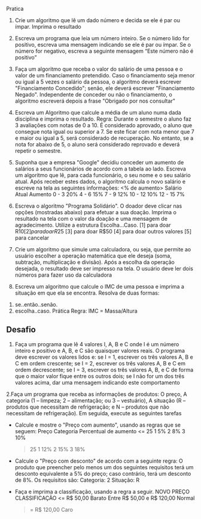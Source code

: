 Pratica

1. Crie um algoritmo que lê um dado número e decida se ele é par ou ímpar.
   Imprima o resultado

2. Escreva um programa que leia um número inteiro. Se o número lido
   for positivo, escreva uma mensagem indicando se ele é par ou ímpar. Se
   o número for negativo, escreva a seguinte mensagem “Este número não
   é positivo”

3. Faça um algoritmo que receba o valor do
   salário de uma pessoa e o valor de um
   financiamento pretendido. Caso o
   financiamento seja menor ou igual a 5 vezes o
   salário da pessoa, o algoritmo deverá escrever
   "Financiamento Concedido"; senão, ele deverá
   escrever "Financiamento Negado".
   Independente de conceder ou não o
   financiamento, o algoritmo escreverá depois a
   frase "Obrigado por nos consultar"

4. Escreva um Algoritmo que calcule a média de
   um aluno numa dada disciplina e imprima o
   resultado.
   Regra: Durante o semestre o aluno faz 3
   avaliações com notas de 0 a 10. É considerado
   aprovado, o aluno que consegue nota igual ou
   superior a 7. Se este ficar com nota menor que 7 e
   maior ou igual a 5, será considerado de
   recuperação. No entanto, se a nota for abaixo de
   5, o aluno será considerado reprovado e deverá
   repetir o semestre.

5. Suponha que a empresa "Google" decidiu
   conceder um aumento de salários a seus
   funcionários de acordo com a tabela ao lado.
   Escreva um algoritmo que lê, para cada
   funcionário, o seu nome e o seu salário atual.
   Após receber estes dados, o algoritmo calcula o
   novo salário e escreve na tela as seguintes
   informações:
   <% de aumento> <salario atual> <salario novo>
   Salário Atual Aumento
   0 - 3 20%
   4 - 6 15%
   7 - 9 12%
   10 - 12 10%
   12 - 15 7%

6. Escreva o algoritmo "Programa Solidário". O doador deve clicar nas
   opções (mostradas abaixo) para efetuar a sua doação. Imprima o
   resultado na tela com o valor da doação e uma mensagem de
   agradecimento. Utilize a estrutura Escolha...Caso.
   [1] para doar R$10
   [2] para doar R$25
   [3] para doar R$50
   [4] para doar outros valores
   [5] para cancelar

7. Crie um algoritmo que simule uma calculadora,
   ou seja, que permite ao usuário escolher a
   operação matemática que ele deseja (soma,
   subtração, multiplicação e divisão). Após a
   escolha da operação desejada, o resultado deve
   ser impresso na tela. O usuário deve ler dois
   números para fazer uso da calculadora

8. Escreva um algoritmo que calcule
   o IMC de uma pessoa e imprima a
   situação em que ela se encontra.
   Resolva de duas formas:

1) se..então..senão.
2) escolha..caso.
   Prática
   Regra:
   IMC = Massa/Altura

## Desafio

1. Faça um programa que lê 4 valores I, A, B e C onde I é um número inteiro e
   positivo e A, B, e C são quaisquer valores reais. O programa deve escrever os
   valores lidos e:
   se I = 1, escrever os três valores A, B e C em ordem crescente;
   se I = 2, escrever os três valores A, B e C em ordem decrescente;
   se I = 3, escrever os três valores A, B, e C de forma que o maior valor fique
   entre os outros dois;
   se I não for um dos três valores acima, dar uma mensagem indicando este
   comportamento

2.Faça um programa que receba as informações de produtos:
O preço,
A categoria (1 – limpeza; 2 – alimentação; ou 3 – vestuário),
A situação (R – produtos que necessitam de refrigeração; e N – produtos que
não necessitam de refrigeração).
Em seguida, execute as seguintes tarefas

- Calcule e mostre o "Preço com aumento", usando as regras que se seguem:
  Preço Categoria Percentual de aumento
  <= 25
  1 5%
  2 8%
  3 10%

  > 25 1 12%
  > 2 15%
  > 3 18%

- Calcule o "Preço com desconto" de acordo com a seguinte regra:
  O produto que preencher pelo menos um dos seguintes requisitos terá um
  desconto equivalente a 5% do preço; caso contrário, terá um desconto de 8%.
  Os requisitos são:
  Categoria: 2
  Situação: R

- Faça e imprima a classificação, usando a regra a seguir.
  NOVO PREÇO CLASSIFICAÇÃO
  <= R$ 50,00 Barato
  Entre R$ 50,00 e R$ 120,00 Normal
  > = R$ 120,00 Caro
